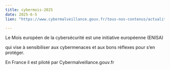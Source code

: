```yaml
---
title: cybermois-2025
date: 2025-6-5
lien: "https://www.cybermalveillance.gouv.fr/tous-nos-contenus/actualites/cybermois-2025"

---
```


Le Mois européen de la cybersécurité est une initiative européenne (ENISA)

qui vise à sensibiliser aux cybermenaces et aux bons réflexes pour s’en protéger.

En France
il est piloté par Cybermalveillance.gouv.fr
